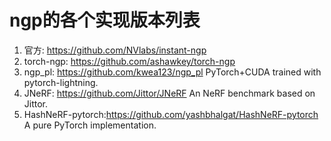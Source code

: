 # ngp的各个实现版本列表

1. 官方: https://github.com/NVlabs/instant-ngp
2. torch-ngp: https://github.com/ashawkey/torch-ngp
3. ngp_pl: https://github.com/kwea123/ngp_pl PyTorch+CUDA trained with pytorch-lightning.
4. JNeRF: https://github.com/Jittor/JNeRF An NeRF benchmark based on Jittor.
5. HashNeRF-pytorch:https://github.com/yashbhalgat/HashNeRF-pytorch A pure PyTorch implementation.